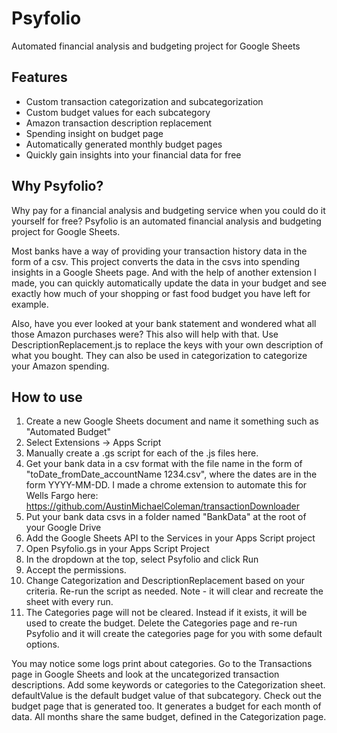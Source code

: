 # Psyfolio

Automated financial analysis and budgeting project for Google Sheets

## Features

- Custom transaction categorization and subcategorization
- Custom budget values for each subcategory
- Amazon transaction description replacement
- Spending insight on budget page
- Automatically generated monthly budget pages
- Quickly gain insights into your financial data for free

## Why Psyfolio?

Why pay for a financial analysis and budgeting service when you could do it yourself for free? Psyfolio is an automated financial analysis and budgeting project for Google Sheets.

Most banks have a way of providing your transaction history data in the form of a csv. This project converts the data in the csvs into spending insights in a Google Sheets page. And with the help of another extension I made, you can quickly automatically update the data in your budget and see exactly how much of your shopping or fast food budget you have left for example.

Also, have you ever looked at your bank statement and wondered what all those Amazon purchases were? This also will help with that. Use DescriptionReplacement.js to replace the keys with your own description of what you bought. They can also be used in categorization to categorize your Amazon spending.

## How to use

1. Create a new Google Sheets document and name it something such as "Automated Budget"
2. Select Extensions -> Apps Script
3. Manually create a .gs script for each of the .js files here.
4. Get your bank data in a csv format with the file name in the form of "toDate_fromDate_accountName 1234.csv", where the dates are in the form YYYY-MM-DD. I made a chrome extension to automate this for Wells Fargo here: https://github.com/AustinMichaelColeman/transactionDownloader
5. Put your bank data csvs in a folder named "BankData" at the root of your Google Drive
6. Add the Google Sheets API to the Services in your Apps Script project
7. Open Psyfolio.gs in your Apps Script Project
8. In the dropdown at the top, select Psyfolio and click Run
9. Accept the permissions.
10. Change Categorization and DescriptionReplacement based on your criteria. Re-run the script as needed. Note - it will clear and recreate the sheet with every run.
11. The Categories page will not be cleared. Instead if it exists, it will be used to create the budget. Delete the Categories page and re-run Psyfolio and it will create the categories page for you with some default options.

You may notice some logs print about categories. Go to the Transactions page in Google Sheets and look at the uncategorized transaction descriptions. Add some keywords or categories to the Categorization sheet. defaultValue is the default budget value of that subcategory. Check out the budget page that is generated too. It generates a budget for each month of data. All months share the same budget, defined in the Categorization page.
